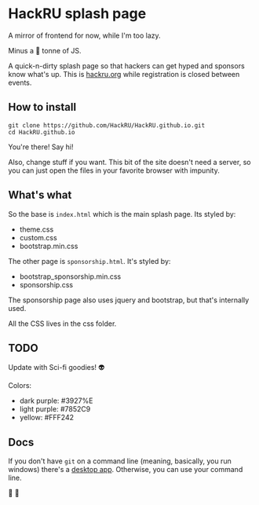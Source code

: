 # HackRU splash page

A mirror of frontend for now, while I'm too lazy.

Minus a :poop: tonne of JS.

A quick-n-dirty splash page so that hackers can get hyped and sponsors know what's up.
This is [hackru.org](hackru.org) while registration is closed between events.

## How to install

```
git clone https://github.com/HackRU/HackRU.github.io.git
cd HackRU.github.io
```

You're there! Say hi!

Also, change stuff if you want.
This bit of the site doesn't need a server, so you can just open the files in your
favorite browser with impunity.

## What's what

So the base is `index.html` which is the main splash page.
Its styled by:
 - theme.css
 - custom.css
 - bootstrap.min.css

The other page is `sponsorship.html`. It's styled by:
 - bootstrap_sponsorship.min.css
 - sponsorship.css

The sponsorship page also uses jquery and bootstrap,
but that's internally used.

All the CSS lives in the css folder.

## TODO

Update with Sci-fi goodies! :alien:

Colors:
- dark purple: #3927%E
- light purple: #7852C9
- yellow: #FFF242

## Docs

If you don't have `git` on a command line (meaning, basically, you run windows)
there's a [desktop app](https://desktop.github.com/). Otherwise, you can use
your command line.

:tada: :sparkling_heart:

